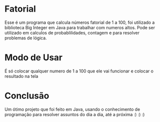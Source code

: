 # Fatorial
Esse é um programa que calcula números fatorial de 1 a 100, foi utilizado a biblioteca Big Integer em Java para trabalhar com numeros altos. Pode ser utilizado em calculos de probablilidades, contagem e para resolver problemas de lógica.

# Modo de Usar
É só colocar qualquer numero de 1 a 100 que ele vai funcionar e colocar o resultado na tela

# Conclusão
Um ótimo projeto que foi feito em Java, usando o conhecimento de programação para resolver assuntos do dia a dia, até a próxima :) :) :)
